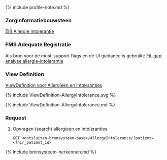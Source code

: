 {% include profile-note.md %}

### Zorginformatiebouwsteen

[ZIB Allergie Intolerantie](https://zibs.nl/wiki/AllergieIntolerantie-v3.2(2017NL))

### FMS Adequate Registratie

Als bron voor de must-support flags en de UI guidance is gebruikt: [Fit-gap analyse allergie-intolerantie](https://amigo.nictiz.nl/uploads/a158231f-a872-4828-b5c5-0a24e7b4e4bd/Fit_gap_analyse_Allergie-intolerantie.pdf)

### View Definition

[ViewDefinition voor Allergieën en Intoleranties](ViewDefinition-AllergyIntolerance.json)

<div>
{% include ViewDefinition-AllergyIntolerance.svg %}
</div>

{% include ViewDefinition-AllergyIntolerance.md %}

### Request

1. Opvragen (search) allergieen en intoleranties

    `GET <ontsluiten-bronsysteem-base>/AllergyIntolerance/?patient=<fhir_patient_id>`

{% include bronsysteem-herkennen.md %}
